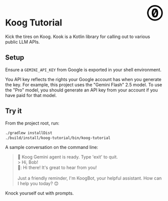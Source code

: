 <a href="./LICENSE.md">
<img src="./images/cc0.svg" alt="Creative Commons Public Domain Dedication"
align="right" width="10%" height="auto"/>
</a>

# Koog Tutorial

Kick the tires on Koog.
Kook is a Kotlin library for calling out to various public LLM APIs.

## Setup

Ensure a `GEMINI_API_KEY` from Google is exported in your shell environment.

You API key reflects the rights your Google account has when you generate the
key. For example, this project uses the "Gemini Flash" 2.5 model. To use the
"Pro" model, you should generate an API key from your account if you have paid
for that model.

## Try it

From the project root, run:

```shell
./gradlew installDist
./build/install/koog-tutorial/bin/koog-tutorial
```

A sample conversation on the command line:

> 🤖 Koog Gemini agent is ready. Type 'exit' to quit.<br>
> \> Hi, Bob!<br>
> 🤖: Hi there! It's great to hear from you!<br>
> <br>
> Just a friendly reminder, I'm KoogBot, your helpful assistant. How can I help you today? 😊

Knock yourself out with prompts.
